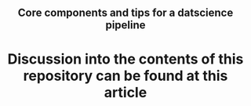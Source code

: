 <div align="center">

## Core components and tips for a datscience pipeline

</div>

<div align="center">

# Discussion into the contents of this repository can be found at this article 

</div>

